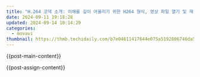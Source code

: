```yaml
---
title: "H.264 코덱 소개: 이해를 깊이 어울리기 위한 H264 형식, 영상 파일 열기 및 재생에 대한 지침"
date: 2024-09-11 19:18:28
updated: 2024-09-14 10:14:29
categories:
  - movavi
thumbnail: https://thmb.techidaily.com/b7e04611417644e075a5192806746da5346b5175586dc4d2b30e06e7bb470a83.jpg
---
```


{{post-main-content}}

<ins class="adsbygoogle"
     style="display:block"
     data-ad-format="autorelaxed"
     data-ad-client="ca-pub-7571918770474297"
     data-ad-slot="1223367746"></ins>

{{post-assign-content}}

<ins class="adsbygoogle"
     style="display:block"
     data-ad-client="ca-pub-7571918770474297"
     data-ad-slot="8358498916"
     data-ad-format="auto"
     data-full-width-responsive="true"></ins>

